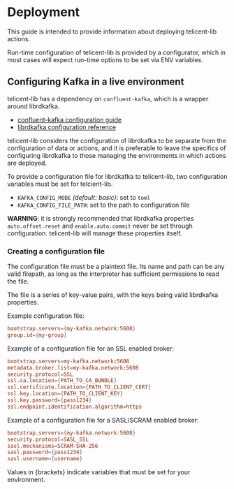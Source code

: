 # Deployment

This guide is intended to provide information about deploying telicent-lib actions.

Run-time configuration of telicent-lib is provided by a configurator, which in most cases will expect run-time
options to be set via ENV variables.

## Configuring Kafka in a live environment

telicent-lib has a dependency on `confluent-kafka`, which is a wrapper around librdkafka. 
  
 * [confluent-kafka configuration guide](https://docs.confluent.io/platform/current/clients/confluent-kafka-python/html/index.html#pythonclient-configuration)
 * [librdkafka configuration reference](https://github.com/confluentinc/librdkafka/blob/master/CONFIGURATION.md)

telicent-lib considers the configuration of librdkafka to be separate from the configuration of data or actions, and it
is preferable to leave the specifics of configuring librdkafka to those managing the environments in which actions are 
deployed.

To provide a configuration file for librdkafka to telicent-lib, two configuration variables must be set for telcient-lib.

 * `KAFKA_CONFIG_MODE` _(default: basic)_: set to `toml`
 * `KAFKA_CONFIG_FILE_PATH`: set to the path to configuration file

**WARNING**: it is strongly recommended that librdkafka properties `auto.offset.reset` and `enable.auto.commit` never be set 
through configuration. telicent-lib will manage these properties itself.

### Creating a configuration file

The configuration file must be a plaintext file. Its name and path can be any valid filepath, as long as the interpreter
has sufficient permissions to read the file.

The file is a series of key-value pairs, with the keys being valid librdkafka properties.

Example configuration file:
```toml
bootstrap.servers={my-kafka.network:5608}
group.id={my-group}
```

Example of a configuration file for an SSL enabled broker:
```toml
bootstrap.servers=my-kafka.network:5608
metadata.broker.list=my-kafka.network:5608
security.protocol=SSL
ssl.ca.location={PATH_TO_CA_BUNDLE}
ssl.certificate.location={PATH_TO_CLIENT_CERT}
ssl.key.location={PATH_TO_CLIENT_KEY}
ssl.key.password={pass1234}
ssl.endpoint.identification.algorithm=https
```

Example of a configuration file for a SASL/SCRAM enabled broker:
```toml
bootstrap.servers={my-kafka.network:5608}
security.protocol=SASL_SSL
sasl.mechanisms=SCRAM-SHA-256
sasl.password={pass1234}
sasl.username={username}
```

Values in {brackets} indicate variables that must be set for your environment.
